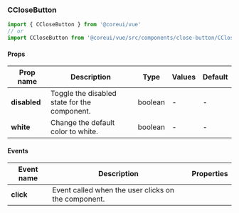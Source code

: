 ### CCloseButton

```jsx
import { CCloseButton } from '@coreui/vue'
// or
import CCloseButton from '@coreui/vue/src/components/close-button/CCloseButton'
```

#### Props

| Prop name    | Description                                  | Type    | Values | Default |
| ------------ | -------------------------------------------- | ------- | ------ | ------- |
| **disabled** | Toggle the disabled state for the component. | boolean | -      | -       |
| **white**    | Change the default color to white.           | boolean | -      | -       |

#### Events

| Event name | Description                                         | Properties |
| ---------- | --------------------------------------------------- | ---------- |
| **click**  | Event called when the user clicks on the component. |

